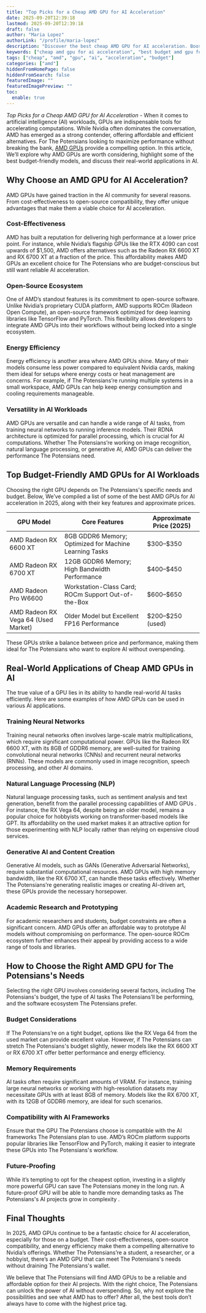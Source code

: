 ```yaml
---
title: "Top Picks for a Cheap AMD GPU for AI Acceleration"
date: 2025-09-20T12:39:18
lastmod: 2025-09-20T12:39:18
draft: false
author: "Maria Lopez"
authorLink: "/profile/maria-lopez"
description: "Discover the best cheap AMD GPU for AI acceleration. Boost your AI projects with powerful, budget-friendly GPUs perfect for machine learning tasks!"
keywords: ["cheap amd gpu for ai acceleration", "best budget amd gpu for ai", "affordable amd gpu for ai workloads"]
tags: ["cheap", "amd", "gpu", "ai", "acceleration", "budget"]
categories: ["amd"]
hiddenFromHomePage: false
hiddenFromSearch: false
featuredImage: ""
featuredImagePreview: ""
toc:
  enable: true
---
```


*Top Picks for a Cheap AMD GPU for AI Acceleration* - When it comes to artificial intelligence (AI) workloads, GPUs are indispensable tools for accelerating computations. While Nvidia often dominates the conversation, AMD has emerged as a strong contender, offering affordable and efficient alternatives. For The Potensians looking to maximize performance without breaking the bank, [AMD GPUs](/amd/top-amd-gpus-for-high-performance-gaming) provide a compelling option. In this article, We’ll explore why AMD GPUs are worth considering, highlight some of the best budget-friendly models, and discuss their real-world applications in AI.

## Why Choose an AMD GPU for AI Acceleration?

AMD GPUs have gained traction in the AI community for several reasons.  From cost-effectiveness to open-source compatibility, they offer unique advantages that make them a viable choice for AI acceleration.

### Cost-Effectiveness

AMD has built a reputation for delivering high performance at a lower price point. For instance, while Nvidia’s flagship GPUs like the RTX 4090 can cost upwards of $1,500, AMD offers alternatives such as the Radeon RX 6600 XT and RX 6700 XT at a fraction of the price. This affordability makes AMD GPUs an excellent choice for The Potensians who are budget-conscious but still want reliable AI acceleration.

### Open-Source Ecosystem

One of AMD’s standout features is its commitment to open-source software. Unlike Nvidia’s proprietary CUDA platform, AMD supports ROCm (Radeon Open Compute), an open-source framework optimized for deep learning libraries like TensorFlow and PyTorch. This flexibility allows developers to integrate AMD GPUs into their workflows without being locked into a single ecosystem.

### Energy Efficiency

Energy efficiency is another area where AMD GPUs shine. Many of their models consume less power compared to equivalent Nvidia cards, making them ideal for setups where energy costs or heat management are concerns. For example, if The Potensians’re running multiple systems in a small workspace, AMD GPUs can help keep energy consumption and cooling requirements manageable.

### Versatility in AI Workloads

AMD GPUs are versatile and can handle a wide range of AI tasks, from training neural networks to running inference models. Their RDNA architecture is optimized for parallel processing, which is crucial for AI computations. Whether The Potensians’re working on image recognition, natural language processing, or generative AI, AMD GPUs can deliver the performance The Potensians need.

## Top Budget-Friendly AMD GPUs for AI Workloads

Choosing the right GPU depends on The Potensians's specific needs and budget. Below, We’ve compiled a list of some of the best AMD GPUs for AI acceleration in 2025, along with their key features and approximate prices.

<div class="table-responsive">
<table class="html-table">
<thead>
<tr>
<th>GPU Model</th>
<th>Core Features</th>
<th>Approximate Price (2025)</th>
</tr>
</thead>
<tbody>
<tr>
<td>AMD Radeon RX 6600 XT</td>
<td>8GB GDDR6 Memory; Optimized for Machine Learning Tasks</td>
<td>$300–$350</td>
</tr>
<tr>
<td>AMD Radeon RX 6700 XT</td>
<td>12GB GDDR6 Memory; High Bandwidth Performance</td>
<td>$400–$450</td>
</tr>
<tr>
<td>AMD Radeon Pro W6600</td>
<td>Workstation-Class Card; ROCm Support Out-of-the-Box</td>
<td>$600–$650</td>
</tr>
<tr>
<td>AMD Radeon RX Vega 64 (Used Market)</td>
<td>Older Model but Excellent FP16 Performance</td>
<td>$200–$250 (used)</td>
</tr>
</tbody>
</table>
</div>

These GPUs strike a balance between price and performance, making them ideal for The Potensians who want to explore AI without overspending.

## Real-World Applications of Cheap AMD GPUs in AI

The true value of a GPU lies in its ability to handle real-world AI tasks efficiently. Here are some examples of how AMD GPUs can be used in various AI applications.

### Training Neural Networks

Training neural networks often involves large-scale matrix multiplications, which require significant computational power. GPUs like the Radeon RX 6600 XT, with its 8GB of GDDR6 memory, are well-suited for training convolutional neural networks (CNNs) and recurrent neural networks (RNNs). These models are commonly used in image recognition, speech processing, and other AI domains.

### Natural Language Processing (NLP)

Natural language processing tasks, such as sentiment analysis and text generation, benefit from the parallel processing capabilities of AMD GPUs . For instance, the RX Vega 64, despite being an older model, remains a popular choice for hobbyists working on transformer-based models like GPT. Its affordability on the used market makes it an attractive option for those experimenting with NLP locally rather than relying on expensive cloud services.

### Generative AI and Content Creation

Generative AI models, such as GANs (Generative Adversarial Networks), require substantial computational resources. AMD GPUs with high memory bandwidth, like the RX 6700 XT, can handle these tasks effectively. Whether The Potensians’re generating realistic images or creating AI-driven art, these GPUs provide the necessary horsepower.

### Academic Research and Prototyping

For academic researchers and students, budget constraints are often a significant concern. AMD GPUs offer an affordable way to prototype AI models without compromising on performance. The open-source ROCm ecosystem further enhances their appeal by providing access to a wide range of tools and libraries.

## How to Choose the Right AMD GPU for The Potensians's Needs

Selecting the right GPU involves considering several factors, including The Potensians's budget, the type of AI tasks The Potensians’ll be performing, and the software ecosystem The Potensians prefer.

### Budget Considerations

If The Potensians’re on a tight budget, options like the RX Vega 64 from the used market can provide excellent value. However, if The Potensians can stretch The Potensians's budget slightly, newer models like the RX 6600 XT or RX 6700 XT offer better performance and energy efficiency.

### Memory Requirements

AI tasks often require significant amounts of VRAM. For instance, training large neural networks or working with high-resolution datasets may necessitate GPUs with at least 8GB of memory. Models like the RX 6700 XT, with its 12GB of GDDR6 memory, are ideal for such scenarios.

### Compatibility with AI Frameworks

Ensure that the GPU The Potensians choose is compatible with the AI frameworks The Potensians plan to use. AMD’s ROCm platform supports popular libraries like TensorFlow and PyTorch, making it easier to integrate these GPUs into The Potensians's workflow.

### Future-Proofing

While it’s tempting to opt for the cheapest option, investing in a slightly more powerful GPU can save The Potensians money in the long run. A future-proof GPU will be able to handle more demanding tasks as The Potensians's AI projects grow in complexity .

## Final Thoughts

In 2025, AMD GPUs continue to be a fantastic choice for AI acceleration, especially for those on a budget. Their cost-effectiveness, open-source compatibility, and energy efficiency make them a compelling alternative to Nvidia’s offerings. Whether The Potensians’re a student, a researcher, or a hobbyist, there’s an AMD GPU that can meet The Potensians's needs without draining The Potensians's wallet.

We believe that The Potensians will find AMD GPUs to be a reliable and affordable option for their AI projects. With the right choice, The Potensians can unlock the power of AI without overspending. So, why not explore the possibilities and see what AMD has to offer? After all, the best tools don’t always have to come with the highest price tag.